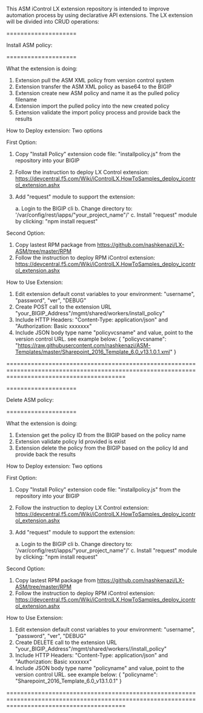This ASM iControl LX extension repository is intended to improve automation process by using declarative API extensions.
The LX extension will be divided into CRUD operations:


====================

Install ASM policy:

====================

What the extension is doing:
1. Extension pull the ASM XML policy from version control system
2. Extension transfer the ASM XML policy as base64 to the BIGIP
3. Extension create new ASM policy and name it as the pulled policy filename
4. Extension import the pulled policy into the new created policy
5. Extension validate the import policy process and provide back the results

How to Deploy extension: Two options

First Option:
1. Copy "Install Policy" extension code file: "installpolicy.js" from the repository into your BIGIP
2. Follow the instruction to deploy LX Control extension: https://devcentral.f5.com/Wiki/iControlLX.HowToSamples_deploy_icontrol_extension.ashx
3. Add "request" module to support the extension:

   a. Login to the BIGIP cli
   b. Change directory to: '/var/config/rest/iapps/"your_project_name"/'
   c. Install "request" module by clicking: "npm install request"  

Second Option:
1. Copy lastest RPM package from https://github.com/nashkenazi/LX-ASM/tree/master/RPM
2. Follow the instruction to deploy RPM iControl extension: https://devcentral.f5.com/Wiki/iControlLX.HowToSamples_deploy_icontrol_extension.ashx

How to Use Extension:
1. Edit extension default const variables to your environment: "username", "password", "ver", "DEBUG"
2. Create POST call to the extension URL "your_BIGIP_Address"/mgmt/shared/workers/install_policy"
3. Include HTTP Headers: "Content-Type: application/json" and "Authorization: Basic xxxxxxx"
4. Include JSON body type name "policyvcsname" and value, point to the version control URL. see example below:
{ "policyvcsname": "https://raw.githubusercontent.com/nashkenazi/ASM-Templates/master/Sharepoint_2016_Template_6.0_v13.1.0.1.xml" }

==============================================================================================================================================

====================

Delete ASM policy:

====================

What the extension is doing:
1. Extension get the policy ID from the BIGIP based on the policy name
2. Extension validate policy Id provided is exist
3. Extension delete the policy from the BIGIP based on the policy Id and provide back the results

How to Deploy extension: Two options

First Option:
1. Copy "Install Policy" extension code file: "installpolicy.js" from the repository into your BIGIP
2. Follow the instruction to deploy LX Control extension: https://devcentral.f5.com/Wiki/iControlLX.HowToSamples_deploy_icontrol_extension.ashx
3. Add "request" module to support the extension:

   a. Login to the BIGIP cli
   b. Change directory to: '/var/config/rest/iapps/"your_project_name"/'
   c. Install "request" module by clicking: "npm install request"  

Second Option:
1. Copy lastest RPM package from https://github.com/nashkenazi/LX-ASM/tree/master/RPM
2. Follow the instruction to deploy RPM iControl extension: https://devcentral.f5.com/Wiki/iControlLX.HowToSamples_deploy_icontrol_extension.ashx

How to Use Extension:
1. Edit extension default const variables to your environment: "username", "password", "ver", "DEBUG"
2. Create DELETE call to the extension URL "your_BIGIP_Address"/mgmt/shared/workers//install_policy"
3. Include HTTP Headers: "Content-Type: application/json" and "Authorization: Basic xxxxxxx"
4. Include JSON body type name "policyname" and value, point to the version control URL. see example below:
{ "policyname": "Sharepoint_2016_Template_6.0_v13.1.0.1" }

==============================================================================================================================================

